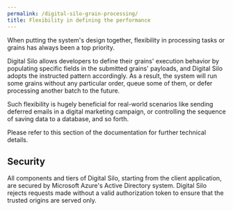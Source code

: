 ```yaml
---
permalink: /digital-silo-grain-processing/
title: Flexibility in defining the performance
---
```



When putting the system's design together, flexibility in processing tasks or grains has always been a top priority.

Digital Silo allows developers to define their grains' execution behavior by populating specific fields in the submitted grains' payloads, and Digital Silo adopts the instructed pattern accordingly. As a result, the system will run some grains without any particular order, queue some of them, or defer processing another batch to the future. 

Such flexibility is hugely beneficial for real-world scenarios like sending deferred emails in a digital marketing campaign, or controlling the sequence of saving data to a database, and so forth.

Please refer to this section of the documentation for further technical details.

## Security

All components and tiers of Digital Silo, starting from the client application, are secured by Microsoft Azure's Active Directory system. Digital Silo rejects requests made without a valid authorization token to ensure that the trusted origins are served only.